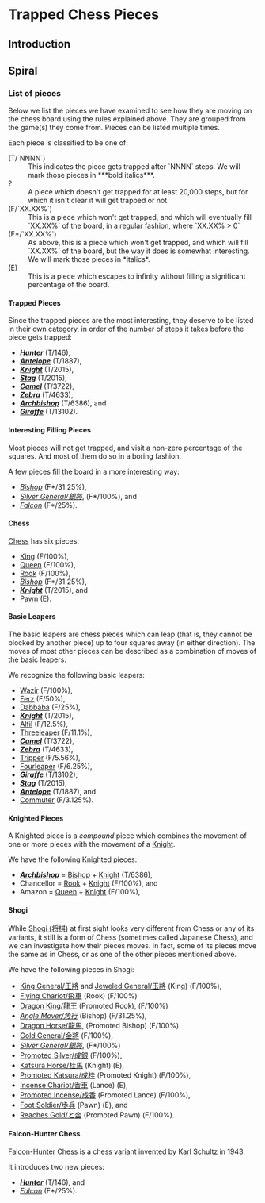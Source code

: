 # Trapped Chess Pieces

## Introduction

## Spiral

### List of pieces

Below we list the pieces we have examined to see how they are moving
on the chess board using the rules explained above. They are grouped
from the game(s) they come from. Pieces can be listed multiple times.

Each piece is classified to be one of:

<dl markdown="1">
<dt>(T/`NNNN`)</dt>
<dd>This indicates the piece gets trapped after `NNNN` steps. We will
    mark those pieces in ***bold italics***.</dd>
<dt>?</dt>
<dd>A piece which doesn't get trapped for at least 20,000 steps, but
    for which it isn't clear it will get trapped or not.
<dt>(F/`XX.XX%`)</dt>
<dd>This is a piece which won't get trapped, and which will eventually
    fill `XX.XX%` of the board, in a regular fashion, where `XX.XX% > 0`</dd>
<dt>(F*/`XX.XX%`)</dt>
<dd>As above, this is a piece which won't get trapped, and which will
    fill `XX.XX%` of the board, but the way it does is somewhat
    interesting. We will mark those pieces in *italics*.</dd>
<dt>(E)</dt>
<dd>This is a piece which escapes to infinity without filling a significant
    percentage of the board.</dd>
</dl>

#### Trapped Pieces

Since the trapped pieces are the most interesting, they deserve to be
listed in their own category, in order of the number of steps it takes
before the piece gets trapped:

* [***Hunter***](hunter.html) (T/146),
* [***Antelope***](antelope.html) (T/1887),
* [***Knight***](knight.html) (T/2015),
* [***Stag***](stag.html) (T/2015),
* [***Camel***](camel.html) (T/3722),
* [***Zebra***](zebra.html) (T/4633),
* [***Archbishop***](archbishop.html) (T/6386), and
* [***Giraffe***](giraffe.html) (T/13102).

#### Interesting Filling Pieces

Most pieces will not get trapped, and visit a non-zero percentage
of the squares. And most of them do so in a boring fashion.

A few pieces fill the board in a more interesting way:

* [*Bishop*](bishop.html) (F*/31.25%),
* [*Silver General/&#x9280;&#x5c07;*](silver_general.html), (F*/100%), and
* [*Falcon*](falcon.html) (F*/25%).

#### Chess

[Chess](#wiki) has six pieces:

* [King](king.html) (F/100%),
* [Queen](queen.html) (F/100%),
* [Rook](rook.html) (F/100%),
* [*Bishop*](bishop.html) (F*/31.25%),
* [***Knight***](knight.html) (T/2015), and
* [Pawn](pawn.html) (E).

#### Basic Leapers

The basic leapers are chess pieces which can leap (that is, they cannot
be blocked by another piece) up to four squares away (in either direction).
The moves of most other pieces can be described as a combination of
moves of the basic leapers.

We recognize the following basic leapers:

* [Wazir](wazir.html) (F/100%),
* [Ferz](ferz.html) (F/50%),
* [Dabbaba](dabbaba.html) (F/25%),
* [***Knight***](knight.html) (T/2015),
* [Alfil](alfil.html) (F/12.5%),
* [Threeleaper](threeleaper.html) (F/11.1%),
* [***Camel***](camel.html) (T/3722),
* [***Zebra***](zebra.html) (T/4633),
* [Tripper](tripper.html) (F/5.56%),
* [Fourleaper](fourleaper.html) (F/6.25%),
* [***Giraffe***](giraffe.html) (T/13102),
* [***Stag***](stag.html) (T/2015),
* [***Antelope***](antelope.html) (T/1887), and
* [Commuter](commuter.html) (F/3.125%).

#### Knighted Pieces

A Knighted piece is a *compound* piece which combines the movement 
of one or more pieces with the movement of a [Knight](knight.html).

We have the following Knighted pieces:

* [***Archbishop***](archbishop.html) =
  [Bishop](bishop.html) + [Knight](knight.html) (T/6386),
* Chancellor =
  [Rook](rook.html) + [Knight](knight.html) (F/100%), and
* Amazon =
  [Queen](queen.html) + [Knight](knight.html) (F/100%),

#### Shogi

While [Shogi (&#x5c06;&#x68cb;)](#wiki:Shogi) at first sight looks
very different from Chess or any of its variants, it still
is a form of Chess (sometimes called Japanese Chess), and
we can investigate how their pieces moves. In fact, some of
its pieces move the same as in Chess, or as one of the other
pieces mentioned above.

We have the following pieces in Shogi:

* [King General/&#x738b;&#x5c07;](king.html?piece=king_general) and
  [Jeweled General/&#x7389;&#x5c07;](king.html?piece=jeweled_general)
  (King) (F/100%),
* [Flying Chariot/&#x98db;&#x8eca;](rook.html?piece=flying_chariot)
  (Rook) (F/100%)
* [Dragon King/&#x9f8d;&#x738b;](dragon_king.html) (Promoted Rook), (F/100%)
* [*Angle Mover/&#x89d2;&#x884c;*](bishop.html?piece=angle_mover)
  (Bishop) (F/31.25%),
* [Dragon Horse/&#x9f8d;&#x99ac;](dragon_horse.html), (Promoted Bishop) (F/100%)
* [Gold General/&#x91d1;&#x5c07;](gold_general.html) (F/100%),
* [*Silver General/&#x9280;&#x5c07;*](silver_general.html), (F*/100%)
* [Promoted Silver/&#x6210;&#x9280;](gold_general.html?piece=promoted_silver)
  (F/100%),
* [Katsura Horse/&#x6842;&#x99ac;](katsura_horse.html) (Knight) (E),
* [Promoted Katsura/&#x6210;&#x6842;](gold_general.html?piece=promoted_katsura)
  (Promoted Knight) (F/100%),
* [Incense Chariot/&#x9999;&#x8eca;](incense_chariot.html) (Lance) (E),
* [Promoted Incense/&#x6210;&#x9999;](gold_general.html?piece=promoted_incense)
  (Promoted Lance) (F/100%),
* [Foot Soldier/&#x6b69;&#x5175;](pawn.html?piece=foot_soldier) (Pawn) (E), and
* [Reaches Gold/&#x3068;&#x91d1;](gold_general.html?piece=promoted_pawn)
  (Promoted Pawn) (F/100%).


#### Falcon-Hunter Chess

[Falcon-Hunter Chess](#wiki:Falcon-hunter_chess) is a chess variant
invented by Karl Schultz in 1943.

It introduces two new pieces:

* [***Hunter***](hunter.html) (T/146), and
* [*Falcon*](falcon.html) (F*/25%).
